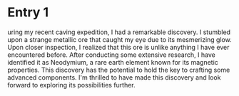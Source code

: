 # Entry 1
uring my recent caving expedition, I had a remarkable discovery. I stumbled upon a strange metallic ore that caught my eye due to its mesmerizing glow. Upon closer inspection, I realized that this ore is unlike anything I have ever encountered before. After conducting some extensive research, I have identified it as Neodymium, a rare earth element known for its magnetic properties. This discovery has the potential to hold the key to crafting some advanced components. I'm thrilled to have made this discovery and look forward to exploring its possibilities further.
